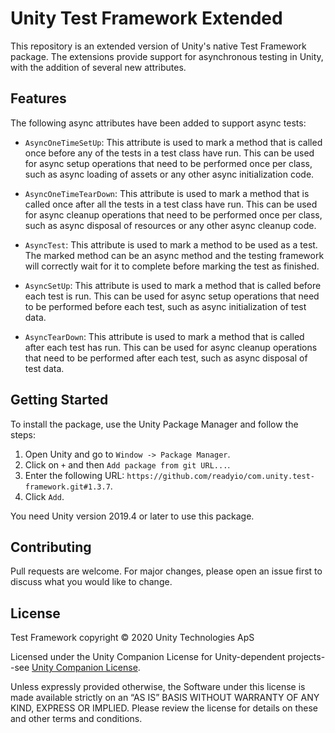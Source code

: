 # Unity Test Framework Extended

This repository is an extended version of Unity's native Test Framework package. The extensions provide support for asynchronous testing in Unity, with the addition of several new attributes.

## Features

The following async attributes have been added to support async tests:

- `AsyncOneTimeSetUp`: This attribute is used to mark a method that is called once before any of the tests in a test class have run. This can be used for async setup operations that need to be performed once per class, such as async loading of assets or any other async initialization code.
  
- `AsyncOneTimeTearDown`: This attribute is used to mark a method that is called once after all the tests in a test class have run. This can be used for async cleanup operations that need to be performed once per class, such as async disposal of resources or any other async cleanup code.

- `AsyncTest`: This attribute is used to mark a method to be used as a test. The marked method can be an async method and the testing framework will correctly wait for it to complete before marking the test as finished.

- `AsyncSetUp`: This attribute is used to mark a method that is called before each test is run. This can be used for async setup operations that need to be performed before each test, such as async initialization of test data.

- `AsyncTearDown`: This attribute is used to mark a method that is called after each test has run. This can be used for async cleanup operations that need to be performed after each test, such as async disposal of test data.

## Getting Started

To install the package, use the Unity Package Manager and follow the steps:

1. Open Unity and go to `Window -> Package Manager`.
2. Click on `+` and then `Add package from git URL...`.
3. Enter the following URL: `https://github.com/readyio/com.unity.test-framework.git#1.3.7`.
4. Click `Add`.

You need Unity version 2019.4 or later to use this package.

## Contributing

Pull requests are welcome. For major changes, please open an issue first to discuss what you would like to change.

## License

Test Framework copyright © 2020 Unity Technologies ApS

Licensed under the Unity Companion License for Unity-dependent projects--see [Unity Companion License](http://www.unity3d.com/legal/licenses/Unity_Companion_License). 

Unless expressly provided otherwise, the Software under this license is made available strictly on an “AS IS” BASIS WITHOUT WARRANTY OF ANY KIND, EXPRESS OR IMPLIED. Please review the license for details on these and other terms and conditions.
